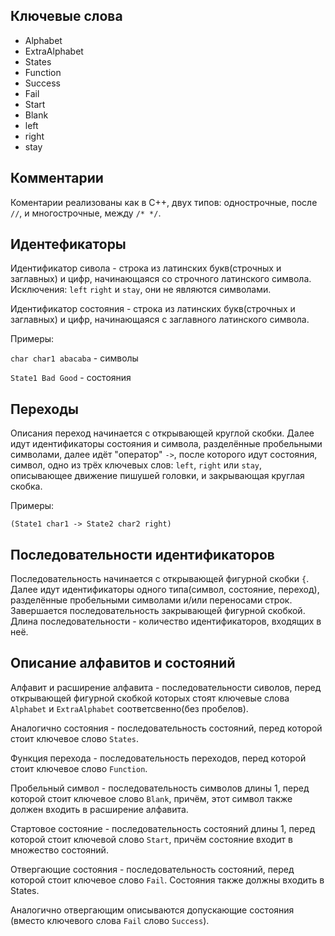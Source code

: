 ## Ключевые слова

* Alphabet
* ExtraAlphabet
* States
* Function
* Success
* Fail
* Start
* Blank
* left
* right
* stay


## Комментарии

Коментарии реализованы как в C++, двух типов: однострочные, после ```//```, и многострочные, между ```/* */```.


## Идентефикаторы

Идентификатор сивола - строка из латинских букв(строчных и заглавных) и цифр, начинающаяся со строчного латинского символа. Исключения: `left` `right` и `stay`, они не являются символами.

Идентификатор состояния - строка из латинских букв(строчных и заглавных) и цифр, начинающаяся с заглавного латинского символа.

Примеры:

`char char1 abacaba` - символы

`State1 Bad Good` - состояния

## Переходы

Описания переход начинается с открывающей круглой скобки. Далее идут идентификаторы состояния и символа, разделённые пробельными символами, далее идёт "оператор" ```->```, после которого идут состояния, символ, одно из трёх ключевых слов: `left`, ```right``` или ```stay```, описывающее движение пишушей головки, и закрывающая круглая скобка.

Примеры:

`(State1 char1 -> State2 char2 right)`

## Последовательности идентификаторов

Последовательность начинается с открывающей фигурной скобки ```{```. Далее идут идентификаторы одного типа(символ, состояние, переход), разделённые пробельными символами и/или переносами строк. Завершается последовательность закрывающей фигурной скобкой. Длина последовательности - количество идентификаторов, входящих в неё.

## Описание алфавитов и состояний

Алфавит и расширение алфавита - последовательности сиволов, перед открывающей фигурной скобкой которых стоят ключевые слова `Alphabet` и `ExtraAlphabet` соответсвенно(без пробелов).

Аналогично состояния - последовательность состояний, перед которой стоит ключевое слово `States`.

Функция перехода - последовательность переходов, перед которой стоит ключевое слово `Function`.

Пробельный символ - последовательность символов длины 1, перед которой стоит ключевое слово `Blank`, причём, этот символ также должен входить в расширение алфавита.

Стартовое состояние - последовательность состояний длины 1, перед которой стоит ключевой слово `Start`, причём состояние входит в множество состояний.

Отвергающие состояния - последовательность состояний, перед которой стоит ключевое слово `Fail`. Состояния также должны входить в States.

Аналогично отвергающим описываются допускающие состояния (вместо ключевого слова `Fail` слово `Success`).

